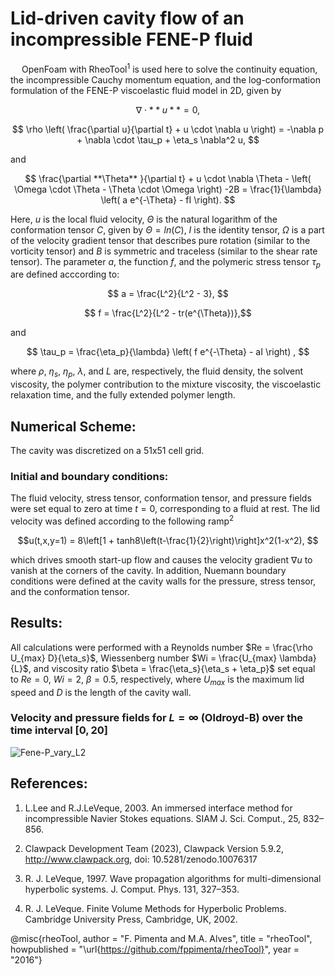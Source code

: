 # **Lid-driven cavity flow of an incompressible FENE-P fluid**

&emsp; OpenFoam with RheoTool<sup>1</sup> is used here to solve the continuity equation, the incompressible Cauchy momentum equation, and the log-conformation formulation of the FENE-P viscoelastic fluid model in 2D, given by

$$ \nabla \cdot  **u** = 0, $$

$$ \rho \left( \frac{\partial u}{\partial t} + u \cdot \nabla u \right) = -\nabla p + \nabla \cdot \tau_p + \eta_s \nabla^2 u, $$

and 

$$ \frac{\partial **\Theta** }{\partial t} + u \cdot \nabla \Theta - \left( \Omega \cdot \Theta - \Theta \cdot \Omega \right) -2B 
			= \frac{1}{\lambda} \left( a e^{-\Theta} - fI \right). $$

Here, $u$ is the local fluid velocity, $\Theta$ is the natural logarithm of the conformation tensor $C$, given by $\Theta = ln(C)$, $I$ is the identity tensor,
$\Omega$ is a part of the velocity gradient tensor that describes pure rotation (similar to the vorticity tensor) and $B$ is symmetric and traceless (similar to the shear rate tensor).
The parameter $a$, the function $f$, and the polymeric stress tensor $\tau_p$ are defined acccording to:

$$ a = \frac{L^2}{L^2 - 3}, $$

$$ f = \frac{L^2}{L^2 - tr(e^{\Theta})},$$

and 

$$ \tau_p = \frac{\eta_p}{\lambda} \left( f e^{-\Theta} - aI \right) , $$

where $\rho$, $\eta_s$, $\eta_p$, $\lambda$, and $L$ are, respectively, the fluid density, the solvent viscosity, the polymer contribution to the mixture viscosity, 
the viscoelastic relaxation time, and the fully extended polymer length.

## **Numerical Scheme:**
The cavity was discretized on a 51x51 cell grid.

### Initial and boundary conditions:
The fluid velocity, stress tensor, conformation tensor, and pressure fields were set equal to zero at time $t = 0$, corresponding to a fluid at rest.
The lid velocity was defined according to the following ramp<sup>2</sup>

$$u(t,x,y=1) = 8\left[1 + tanh8\left(t-\frac{1}{2}\right)\right]x^2(1-x^2), $$

which drives smooth start-up flow and causes the velocity gradient $\nabla u$ to vanish at the corners of the cavity. In addition, Nuemann boundary conditions were defined 
at the cavity walls for the pressure, stress tensor, and the conformation tensor. 

## **Results**:
All calculations were performed with a Reynolds number $Re = \frac{\rho U_{max} D}{\eta_s}$, Wiessenberg number $Wi = \frac{U_{max} \lambda}{L}$, 
and viscosity ratio $\beta = \frac{\eta_s}{\eta_s + \eta_p}$ set equal to $Re = 0$, $Wi = 2$, $\beta = 0.5$, respectively, where $U_{max}$ is the maximum lid speed and $D$ is the length of the cavity wall.

### **Velocity and pressure fields for $L = \infty$ (Oldroyd-B) over the time interval $[0, 20]$**

![Fene-P_vary_L2](https://github.com/user-attachments/assets/fc54c1de-52ff-4131-95e5-bf193920e8a6)


## **References**:

1.	L.Lee and R.J.LeVeque, 2003. An immersed interface method for incompressible Navier
		Stokes equations. SIAM J. Sci. Comput., 25, 832–856.

2.	Clawpack Development Team (2023), Clawpack Version 5.9.2,
		http://www.clawpack.org, doi: 10.5281/zenodo.10076317

3.	R. J. LeVeque, 1997. Wave propagation algorithms for multi-dimensional 
		hyperbolic systems. J. Comput. Phys. 131, 327–353.

4.	R. J. LeVeque. Finite Volume Methods for Hyperbolic Problems. Cambridge 
		University Press, Cambridge, UK, 2002.


@misc{rheoTool,
 author = "F. Pimenta and M.A. Alves",
 title = "rheoTool",
 howpublished = "\url{https://github.com/fppimenta/rheoTool}",
 year = "2016"}